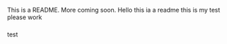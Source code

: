 This is a README. More coming soon.
Hello this ia a readme
this is my test
please work

###

test

###